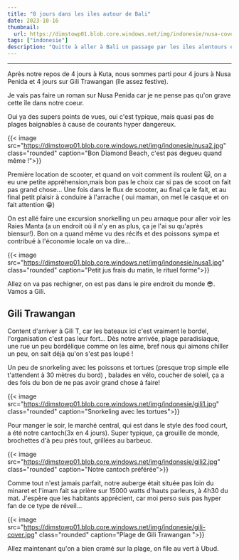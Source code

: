 ```yaml
---
title: "8 jours dans les iles autour de Bali"
date: 2023-10-16
thumbnail:
  url: https://dimstowp01.blob.core.windows.net/img/indonesie/nusa-cover.jpg
tags: ["indonesie"]
description: "Quitte à aller à Bali un passage par les iles alentours était obligatoire, et honnetement ça vaut vraiment le détour !"
---
```

---

Après notre repos de 4 jours à Kuta, nous sommes parti pour 4 jours à Nusa Penida et 4 jours sur Gili Trawangan (île assez festive).

Je vais pas faire un roman sur Nusa Penida car je ne pense pas qu'on grave cette île dans notre coeur.

Oui ya des supers points de vues, oui c'est typique, mais quasi pas de plages baignables à cause de courants hyper dangereux.

{{< image src="https://dimstowp01.blob.core.windows.net/img/indonesie/nusa2.jpg" class="rounded" caption="Bon Diamond Beach, c'est pas degueu quand même !">}}

Première location de scooter, et quand on voit comment ils roulent 🙀, on a eu une petite appréhension,mais bon pas le choix car si pas de scoot on fait pas grand chose...  Une fois dans le flux de scooter, au final ça le fait, et au final petit plaisir à conduire à l'arrache ( oui maman, on met le casque et on fait attention 😁)

On est allé faire une excursion snorkelling un peu arnaque pour aller voir les Raies Manta (a un endroit où il n'y en as plus, ça je l'ai su qu'après biensur!). Bon on a quand même vu des récifs et des poissons sympa et contribué à l'économie locale on va dire...

{{< image src="https://dimstowp01.blob.core.windows.net/img/indonesie/nusa1.jpg" class="rounded" caption="Petit jus frais du matin, le rituel forme">}}

Allez on va pas rechigner, on est pas dans le pire endroit du monde 😎. Vamos a Gili.

## Gili Trawangan

Content d'arriver à Gili T, car les bateaux ici c'est vraiment le bordel, l'organisation c'est pas leur fort...
Dès notre arrivée, plage paradisiaque, une rue un peu bordélique comme on les aime, bref nous qui aimons chiller un peu, on sait déjà qu'on s'est pas loupé !

Un peu de snorkeling avec les poissons et tortues (presque trop simple elle t'attendent à 30 mètres du bord) , balades en vélo, coucher de soleil, ça a des fois du bon de ne pas avoir grand chose à faire!

{{< image src="https://dimstowp01.blob.core.windows.net/img/indonesie/gili1.jpg" class="rounded" caption="Snorkeling avec les tortues">}}

Pour manger le soir, le marché central, qui est dans le style des food court, a été notre cantoch(3x en 4 jours). Super typique, ça grouille de monde,  brochettes d'à peu près tout, grillées au barbeuc.

{{< image src="https://dimstowp01.blob.core.windows.net/img/indonesie/gili2.jpg" class="rounded" caption="Notre cantoch préférée">}}

Comme tout n'est jamais parfait, notre auberge était située pas loin du minaret et l'imam fait sa prière sur 15000 watts d'hauts parleurs, à 4h30 du mat. J'espère que les habitants apprécient, car moi perso suis pas hyper fan de ce type de réveil...

{{< image src="https://dimstowp01.blob.core.windows.net/img/indonesie/gili-cover.jpg" class="rounded" caption="Plage de Gili Trawangan ">}}

Allez maintenant qu'on a bien cramé sur la plage, on file au vert à Ubud.
